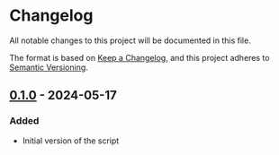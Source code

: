 # Changelog

All notable changes to this project will be documented in this file.

The format is based on [Keep a Changelog](https://keepachangelog.com/en/1.0.0/),
and this project adheres to [Semantic Versioning](https://semver.org/spec/v2.0.0.html).

## [0.1.0] - 2024-05-17

### Added

- Initial version of the script

[0.1.0]: https://github.com/kbrbe/xml-to-csv/releases/tag/v0.1.0
